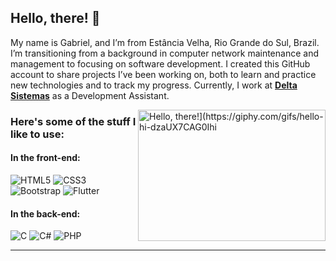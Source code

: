 ## Hello, there! 👊

My name is Gabriel, and I’m from Estância Velha, Rio Grande do Sul, Brazil. I’m transitioning from a background in computer network maintenance and management to focusing on software development. I created this GitHub account to share projects I’ve been working on, both to learn and practice new technologies and to track my progress. Currently, I work at [**Delta Sistemas**](https://www.linkedin.com/company/delta-sistemas/) as a Development Assistant.

<a href="#">
<img src="https://media3.giphy.com/media/v1.Y2lkPTc5MGI3NjExdGhscWhiaDRzdHg2NXRoNjk5aWE0bWRkZ2xzeWp3M2d1cDZmYXdiNyZlcD12MV9pbnRlcm5hbF9naWZfYnlfaWQmY3Q9Zw/dzaUX7CAG0Ihi/giphy.gif" title="hello" width="300" height="210" align="right" alt="Hello, there!](https://giphy.com/gifs/hello-hi-dzaUX7CAG0Ihi">
</a>

### Here's some of the stuff I like to use:

#### In the front-end:
![HTML5](https://img.shields.io/badge/-HTML5-E34F26?logo=html5&logoColor=white&style=flat)
![CSS3](https://img.shields.io/badge/-CSS3-1572B6?logo=css3&logoColor=white&style=flat)
![Bootstrap](https://img.shields.io/badge/-Bootstrap-7952B3?logo=bootstrap&logoColor=white&style=flat)
![Flutter](https://img.shields.io/badge/Flutter-02569B?style=flat&logo=flutter&logoColor=white)

#### In the back-end:
![C](https://img.shields.io/badge/-C-A8B9CC?logo=c&logoColor=white&style=flat)
![C#](https://img.shields.io/badge/-C%23-239120?logo=c-sharp&logoColor=white&style=flat)
![PHP](https://img.shields.io/badge/-PHP-777BB4?logo=php&logoColor=white&style=flat)

---


